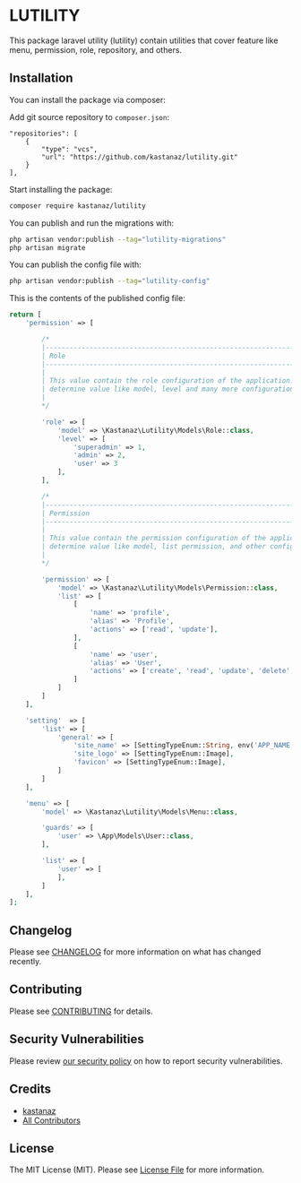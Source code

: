 # LUTILITY

This package laravel utility (lutility) contain utilities that cover feature like menu, permission, role, repository, and others.

## Installation

You can install the package via composer:

Add git source repository to `composer.json`:
```
"repositories": [
    {
        "type": "vcs",
        "url": "https://github.com/kastanaz/lutility.git"
    }
],
```

Start installing the package:
```bash
composer require kastanaz/lutility
```

You can publish and run the migrations with:

```bash
php artisan vendor:publish --tag="lutility-migrations"
php artisan migrate
```

You can publish the config file with:

```bash
php artisan vendor:publish --tag="lutility-config"
```

This is the contents of the published config file:

```php
return [
    'permission' => [

        /*
        |--------------------------------------------------------------------------
        | Role
        |--------------------------------------------------------------------------
        |
        | This value contain the role configuration of the application. You can
        | determine value like model, level and many more configuration.
        |
        */

        'role' => [
            'model' => \Kastanaz\Lutility\Models\Role::class,
            'level' => [
                'superadmin' => 1,
                'admin' => 2,
                'user' => 3
            ],
        ],

        /*
        |--------------------------------------------------------------------------
        | Permission
        |--------------------------------------------------------------------------
        |
        | This value contain the permission configuration of the application.
        | determine value like model, list permission, and other config.
        |
        */

        'permission' => [
            'model' => \Kastanaz\Lutility\Models\Permission::class,
            'list' => [
                [
                    'name' => 'profile',
                    'alias' => 'Profile',
                    'actions' => ['read', 'update'],
                ],
                [
                    'name' => 'user',
                    'alias' => 'User',
                    'actions' => ['create', 'read', 'update', 'delete', 'restore', 'manage_all']
                ]
            ]
        ]
    ],

    'setting'  => [
        'list' => [
            'general' => [
                'site_name' => [SettingTypeEnum::String, env('APP_NAME', 'Laravel')],
                'site_logo' => [SettingTypeEnum::Image],
                'favicon' => [SettingTypeEnum::Image],
            ]
        ]
    ],

    'menu' => [
        'model' => \Kastanaz\Lutility\Models\Menu::class,

        'guards' => [
            'user' => \App\Models\User::class,
        ],

        'list' => [
            'user' => [
            ],
        ]
    ],
];
```

## Changelog

Please see [CHANGELOG](CHANGELOG.md) for more information on what has changed recently.

## Contributing

Please see [CONTRIBUTING](CONTRIBUTING.md) for details.

## Security Vulnerabilities

Please review [our security policy](../../security/policy) on how to report security vulnerabilities.

## Credits

- [kastanaz](https://github.com/kastanaz)
- [All Contributors](../../contributors)

## License

The MIT License (MIT). Please see [License File](LICENSE.md) for more information.

